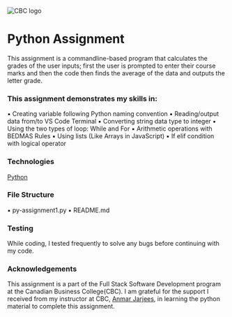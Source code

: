 ![CBC logo](https://canadianbusinesscollege.com/wp-content/uploads/2020/09/CBC-New-Logo-Website.png)

# Python Assignment

This assignment is a commandline-based program that calculates the grades of the user inputs; first the user is prompted to enter their course marks and then the code then finds the average of the data and outputs the letter grade.

### This assignment demonstrates my skills in:

▪ Creating variable following Python naming convention
▪ Reading/output data from/to VS Code Terminal
▪ Converting string data type to integer
▪ Using the two types of loop: While and For
▪ Arithmetic operations with BEDMAS Rules
▪ Using lists (Like Arrays in JavaScript)
▪ If elif condition with logical operator

### Technologies

[Python](https://docs.python.org/3/tutorial/)

### File Structure

▪ py-assignment1.py
▪ README.md

### Testing

While coding, I tested frequently to solve any bugs before continuing with my code.

### Acknowledgements

This assignment is a part of the Full Stack Software Development program at the Canadian Business College(CBC). I am grateful for the support I received from my instructor at CBC, [Anmar Jarjees](https://github.com/anmarjarjees), in learning the python material to complete this assignment.

